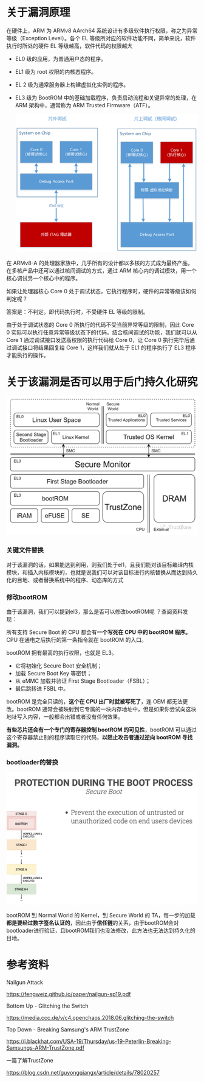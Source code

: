 # 关于漏洞原理

在硬件上，ARM 为 ARMv8 AArch64 系统设计有多级软件执行权限，称之为异常等级（Exception Level）。各个 EL 等级所对应的软件功能不同，简单来说，软件执行时所处的硬件 EL 等级越高，软件代码的权限越大

- EL0 级的应用，为普通用户态的程序。

- EL1 级为 root 权限的内核态程序。

- EL 2 级为通常服务器上构建虚拟化实例的程序。

- EL3 级为 BootROM 中的基础加载程序，负责启动流程和关键异常的处理，在 ARM 架构中，通常称为 ARM Trusted Firmware（ATF）。

  ![image.png](images/1656486496128075.png)

在 ARMv8-A 的处理器家族中，几乎所有的设计都以多核的方式成为最终产品，在多核产品中还可以通过核间调试的方式，通过 ARM 核心内的调试模块，用一个核心调试另一个核心中的程序。

如果让处理器核心 Core 0 处于调试状态，它执行程序时，硬件的异常等级该如何判定呢？

答案是：不判定。即代码执行时，不受硬件 EL 等级的限制。

由于处于调试状态的 Core 0 所执行的代码不受当前异常等级的限制，因此 Core 0 实际可以执行任意异常等级状态下的代码。结合核间调试的功能，我们就可以从 Core 1 通过调试接口发送高权限的执行代码给 Core 0，让 Core 0 执行完毕后通过调试接口将结果回复给 Core 1，这样我们就从处于 EL1 的程序执行了 EL3 程序才能执行的操作。

# 关于该漏洞是否可以用于后门持久化研究

![图片](images/640-20241212132524606)

### 关键文件替换

对于该漏洞的话，如果能达到利用，则我们处于el1，且我们能对该目标编译内核模块，和插入内核模块的，也就是说我们可以对该目标进行内核替换从而达到持久化的目地、或者替换系统中的程序、动态库的方式

### 修改bootROM

由于该漏洞，我们可以提到el3，那么是否可以修改bootROM呢 ？查阅资料发现：

所有支持 Secure Boot 的 CPU 都会有**一个写死在 CPU 中的 bootROM 程序。** CPU 在通电之后执行的第一条指令就在 bootROM 的入口。

bootROM 拥有最高的执行权限，也就是 EL3。

- 它将初始化 Secure Boot 安全机制；
- 加载 Secure Boot Key 等密钥；
- 从 eMMC 加载并验证 First Stage Bootloader（FSBL）；
- 最后跳转进 FSBL 中。

bootROM 是完全只读的，**这个在 CPU 出厂时就被写死了**，连 OEM 都无法更改。bootROM 通常会被映射到它专属的一块内存地址中，但是如果你尝试向这块地址写入内容，一般都会出错或者没有任何效果。

**有些芯片还会有一个专门的寄存器控制 bootROM 的可见性**，bootROM 可以通过这个寄存器禁止别的程序读取它的代码，**以阻止攻击者通过逆向 bootROM 寻找漏洞。**

### bootloader的替换

![image-20241212135759099](images/image-20241212135759099.png)

bootROM 到 Normal World 的 Kernel，到 Secure World 的 TA，每一步的加载**都是要经过数字签名认证的**，因此由于**信任链**的关系，由于bootROM会对bootloader进行验证，且bootROM我们也没法修改，此方法也无法达到持久化的目地。

# 参考资料

Nailgun Attack

https://fengweiz.github.io/paper/nailgun-sp19.pdf

Bottom Up - Glitching the Switch

https://media.ccc.de/v/c4.openchaos.2018.06.glitching-the-switch

Top Down - Breaking Samsung's ARM TrustZone 

https://i.blackhat.com/USA-19/Thursday/us-19-Peterlin-Breaking-Samsungs-ARM-TrustZone.pdf

一篇了解TrustZone

https://blog.csdn.net/guyongqiangx/article/details/78020257